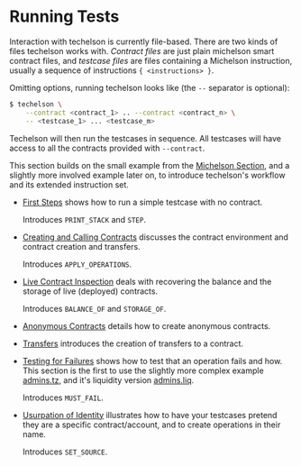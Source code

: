 # Running Tests

Interaction with techelson is currently file-based. There are two kinds of files techelson works
with. *Contract files* are just plain michelson smart contract files, and *testcase files* are
files containing a Michelson instruction, usually a sequence of instructions `{ <instructions> }`.

Omitting options, running techelson looks like (the `--` separator is optional):

```bash
$ techelson \
    --contract <contract_1> .. --contract <contract_n> \
    -- <testcase_1> ... <testcase_m>
```

Techelson will then run the testcases in sequence. All testcases will have access to all the
contracts provided with `--contract`.

This section builds on the small example from the [Michelson Section], and a slightly more involved
example later on, to introduce techelson's workflow and its extended instruction set.

- [First Steps] shows how to run a simple testcase with no contract.

    Introduces `PRINT_STACK` and `STEP`.
- [Creating and Calling Contracts] discusses the contract environment and contract creation and
    transfers.

    Introduces `APPLY_OPERATIONS`.
- [Live Contract Inspection] deals with recovering the balance and the storage of live (deployed)
    contracts.

    Introduces `BALANCE_OF` and `STORAGE_OF`.
- [Anonymous Contracts] details how to create anonymous contracts.
- [Transfers] introduces the creation of transfers to a contract.
- [Testing for Failures] shows how to test that an operation fails and how. This section is the
    first to use the slightly more complex example [admins.tz], and it's liquidity version
    [admins.liq].

    Introduces `MUST_FAIL`.
- [Usurpation of Identity] illustrates how to have your testcases pretend they are a specific
    contract/account, and to create operations in their name.

    Introduces `SET_SOURCE`.

[Michelson Section]: ../michelson/simple_example.md (A simple example in michelson)
[First Steps]: basic.md (First steps section)
[Creating and Calling Contracts]: contracts.md (Creating and calling contracts section)
[Live Contract Inspection]: inspection.md (Live contract inspection section)
[Anonymous Contracts]: anonymous.md (Anonymous contract section)
[Transfers]: transfers.md (Transfers section)
[Testing for Failures]: failures.md (Testing for failures section)
[Usurpation of Identity]: set_source.md (Usurpation of identity section)
[admins.tz]: ../../rsc/admins/contracts/admins.tz (The Admin michelson contract)
[admins.liq]: ../../rsc/admins/admins.liq (The Admin liquidity contract)